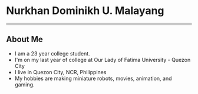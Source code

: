 <!-- - 👋 Hi, I’m @numalayang
- 👀 I’m interested in ...
- 🌱 I’m currently learning ...
- 💞️ I’m looking to collaborate on ...
- 📫 How to reach me ... -->

<h1><b>Nurkhan Dominikh U. Malayang</b></h1>

<hr>

<h2>About Me</h2>
<ul>    
    <li>I am a 23 year college student.</li>
    <li>I'm on my last year of college at Our Lady of Fatima University - Quezon City</li>
    <li>I live in Quezon City, NCR, Philippines</li>
    <li>My hobbies are making miniature robots, movies, animation, and gaming.</li>
    <!-- <li>I live in Quezon City, NCR, Philippines</li> -->
</ul>

<!---
numalayang/numalayang is a ✨ special ✨ repository because its `README.md` (this file) appears on your GitHub profile.
You can click the Preview link to take a look at your changes.
--->
